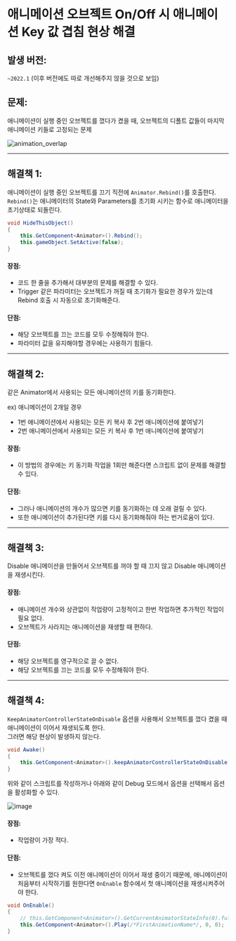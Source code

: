 # 애니메이션 오브젝트 On/Off 시 애니메이션 Key 값 겹침 현상 해결
## 발생 버전:
`~2022.1` (이후 버전에도 따로 개선해주지 않을 것으로 보임)
## 문제: 
애니메이션이 실행 중인 오브젝트를 껐다가 켰을 때, 오브젝트의 디폴트 값들이 마지막 애니메이션 키들로 고정되는 문제

![animation_overlap](https://user-images.githubusercontent.com/37904040/170420008-5f0865a9-b57f-430c-8673-b08a2f4ba294.gif)

---

## 해결책 1:
애니메이션이 실행 중인 오브젝트를 끄기 직전에 `Animator.Rebind()`를 호출한다.
`Rebind()`는 애니메이터의 State와 Parameters를 초기화 시키는 함수로 애니메이터을 초기상태로 되돌린다.
``` C#
void HideThisObject()
{
    this.GetComponent<Animator>().Rebind();
    this.gameObject.SetActive(false);
}
```

#### 장점:
- 코드 한 줄을 추가해서 대부분의 문제를 해결할 수 있다.
- Trigger 같은 파라미터는 오브젝트가 꺼질 때 초기화가 필요한 경우가 있는데 Rebind 호출 시 자동으로 초기화해준다.
#### 단점:
- 해당 오브젝트를 끄는 코드를 모두 수정해줘야 한다.
- 파라미터 값을 유지해야할 경우에는 사용하기 힘들다.

---

## 해결책 2:
같은 Animator에서 사용되는 모든 애니메이션의 키를 동기화한다. 

ex) 애니메이션이 2개일 경우  
- 1번 애니메이션에서 사용되는 모든 키 복사 후 2번 애니메이션에 붙여넣기
- 2번 애니메이션에서 사용되는 모든 키 복사 후 1번 애니메이션에 붙여넣기

#### 장점:
- 이 방법의 경우에는 키 동기화 작업을 1회만 해준다면 스크립트 없이 문제를 해결할 수 있다.
#### 단점:
- 그러나 애니메이션의 개수가 많으면 키를 동기화하는 데 오래 걸릴 수 있다.  
- 또한 애니메이션이 추가된다면 키를 다시 동기화해줘야 하는 번거로움이 있다.

---

## 해결책 3:
Disable 애니메이션을 만들어서 오브젝트를 꺼야 할 때 끄지 않고 Disable 애니메이션을 재생시킨다. 

#### 장점:
- 애니메이션 개수와 상관없이 작업량이 고정적이고 한번 작업하면 추가적인 작업이 필요 없다.
- 오브젝트가 사라지는 애니메이션을 재생할 때 편하다.
#### 단점:
- 해당 오브젝트를 영구적으로 끌 수 없다.
- 해당 오브젝트를 끄는 코드를 모두 수정해줘야 한다.

---

## 해결책 4:
`KeepAnimatorControllerStateOnDisable` 옵션을 사용해서 오브젝트를 껐다 켰을 때 애니메이션이 이어서 재생되도록 한다.  
그러면 해당 현상이 발생하지 않는다.
``` C#
void Awake()
{
    this.GetComponent<Animator>().keepAnimatorControllerStateOnDisable = true;
}
```

위와 같이 스크립트를 작성하거나 아래와 같이 Debug 모드에서 옵션을 선택해서 옵션을 활성화할 수 있다.

![image](https://user-images.githubusercontent.com/37904040/170427978-984dfeb7-d9de-4396-b722-ce63beed882b.png)

#### 장점:
- 작업량이 가장 적다.
#### 단점:
- 오브젝트를 껐다 켜도 이전 애니메이션이 이어서 재생 중이기 때문에, 애니메이션이 처음부터 시작하기를 원한다면 `OnEnable` 함수에서 첫 애니메이션을 재생시켜주어야 한다.
``` C#
void OnEnable()
{
    // this.GetComponent<Animator>().GetCurrentAnimatorStateInfo(0).fullPathHash; 으로 첫 애니메이션을 가져올 수도 있다.
    this.GetComponent<Animator>().Play(/*FirstAnimationName*/, 0, 0);
}
```
